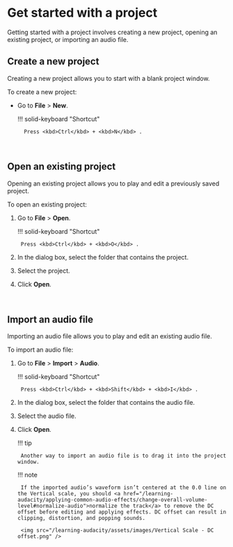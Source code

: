 # Get started with a project

Getting started with a project involves creating a new project, opening an existing project, or importing an audio file.
</br>


## Create a new project

Creating a new project allows you to start with a blank project window.

To create a new project:

- Go to **File** \> **New**.

    !!! solid-keyboard "Shortcut"

        Press <kbd>Ctrl</kbd> + <kbd>N</kbd> .

<br/>

## Open an existing project  

Opening an existing project allows you to play and edit a previously saved project.

To open an existing project:

1. Go to **File** \> **Open**.

    !!! solid-keyboard "Shortcut"
        
        Press <kbd>Ctrl</kbd> + <kbd>O</kbd> .

1.  In the dialog box, select the folder that contains the project.

1.  Select the project.

1.  Click **Open**.

<br/>

## Import an audio file

Importing an audio file allows you to play and edit an existing audio file.

To import an audio file:

1. Go to **File** \> **Import** \> **Audio**.

    !!! solid-keyboard "Shortcut"
        
        Press <kbd>Ctrl</kbd> + <kbd>Shift</kbd> + <kbd>I</kbd> .

2. In the dialog box, select the folder that contains the audio file.

3. Select the audio file.

4. Click **Open**.

    !!! tip

        Another way to import an audio file is to drag it into the project window.
    
    !!! note  
     
        If the imported audio’s waveform isn’t centered at the 0.0 line on the Vertical scale, you should <a href="/learning-audacity/applying-common-audio-effects/change-overall-volume-level#normalize-audio">normalize the track</a> to remove the DC offset before editing and applying effects. DC offset can result in clipping, distortion, and popping sounds.  

        <img src="/learning-audacity/assets/images/Vertical Scale - DC offset.png" />